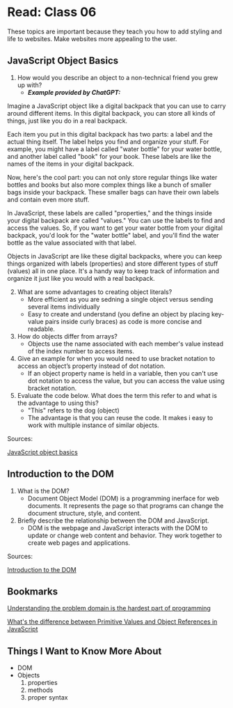 # Read: Class 06

These topics are important because they teach you how to add styling and life to websites.  Make websites more appealing to the user.

## JavaScript Object Basics

1. How would you describe an object to a non-technical friend you grew up with?
    * ***Example provided by ChatGPT:***

Imagine a JavaScript object like a digital backpack that you can use to carry around different items. In this digital backpack, you can store all kinds of things, just like you do in a real backpack.

Each item you put in this digital backpack has two parts: a label and the actual thing itself. The label helps you find and organize your stuff. For example, you might have a label called "water bottle" for your water bottle, and another label called "book" for your book. These labels are like the names of the items in your digital backpack.

Now, here's the cool part: you can not only store regular things like water bottles and books but also more complex things like a bunch of smaller bags inside your backpack. These smaller bags can have their own labels and contain even more stuff.

In JavaScript, these labels are called "properties," and the things inside your digital backpack are called "values." You can use the labels to find and access the values. So, if you want to get your water bottle from your digital backpack, you'd look for the "water bottle" label, and you'll find the water bottle as the value associated with that label.

Objects in JavaScript are like these digital backpacks, where you can keep things organized with labels (properties) and store different types of stuff (values) all in one place. It's a handy way to keep track of information and organize it just like you would with a real backpack.

2. What are some advantages to creating object literals?
    * More efficient as you are sedning a single object versus sending several items individually
    * Easy to create and understand (you define an object by placing key-value pairs inside curly braces) as code is more concise and readable.
1. How do objects differ from arrays?
    * Objects use the name associated with each member's value instead of the index number to access items.
1. Give an example for when you would need to use bracket notation to access an object’s property instead of dot notation.
    * If an object property name is held in a variable, then you can't use dot notation to access the value, but you can access the value using bracket notation.
1. Evaluate the code below. What does the term this refer to and what is the advantage to using this?
    * "This" refers to the dog (object)
    * The advantage is that you can reuse the code.  It makes i easy to work with multiple instance of similar objects.

Sources:

[JavaScript object basics](https://developer.mozilla.org/en-US/docs/Learn/JavaScript/Objects/Basics)

## Introduction to the DOM

1. What is the DOM?
    * Document Object Model (DOM) is a programming inerface for web documents.  It represents the page so that programs can change the document structure, style, and content.
1. Briefly describe the relationship between the DOM and JavaScript.
    * DOM is the webpage and JavaScript interacts with the DOM to update or change web content and behavior.  They work together to create web pages and applications.

Sources:

[Introduction to the DOM](https://developer.mozilla.org/en-US/docs/Web/API/Document_Object_Model/Introduction)

## Bookmarks

[Understanding the problem domain is the hardest part of programming](https://simpleprogrammer.com/solving-problems-breaking-it-down/)

[What's the difference between Primitive Values and Object References in JavaScript](https://betterprogramming.pub/intermediate-javascript-whats-the-difference-between-primitive-values-and-object-references-e863d70677b)

## Things I Want to Know More About

* DOM
* Objects
    1. properties
    2. methods
    3. proper syntax

